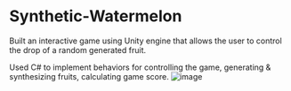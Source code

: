 # Synthetic-Watermelon

Built an interactive game using Unity engine that allows the user to control the drop of a random generated fruit.

Used C# to implement behaviors for controlling the game, generating & synthesizing fruits, calculating game score. 
![image](https://user-images.githubusercontent.com/83195102/210298673-83e8d03f-0c41-491c-aaeb-823172b6b09d.png)
